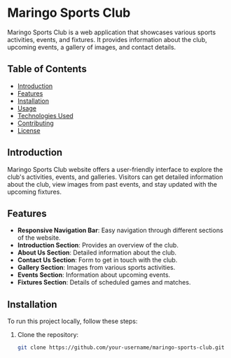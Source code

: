 # Maringo Sports Club

Maringo Sports Club is a web application that showcases various sports activities, events, and fixtures. It provides information about the club, upcoming events, a gallery of images, and contact details.

## Table of Contents

- [Introduction](#introduction)
- [Features](#features)
- [Installation](#installation)
- [Usage](#usage)
- [Technologies Used](#technologies-used)
- [Contributing](#contributing)
- [License](#license)

## Introduction

Maringo Sports Club website offers a user-friendly interface to explore the club's activities, events, and galleries. Visitors can get detailed information about the club, view images from past events, and stay updated with the upcoming fixtures.

## Features

- **Responsive Navigation Bar**: Easy navigation through different sections of the website.
- **Introduction Section**: Provides an overview of the club.
- **About Us Section**: Detailed information about the club.
- **Contact Us Section**: Form to get in touch with the club.
- **Gallery Section**: Images from various sports activities.
- **Events Section**: Information about upcoming events.
- **Fixtures Section**: Details of scheduled games and matches.

## Installation

To run this project locally, follow these steps:

1. Clone the repository:
   ```sh
   git clone https://github.com/your-username/maringo-sports-club.git
